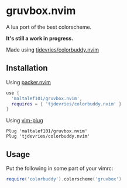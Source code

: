 # gruvbox.nvim
A lua port of the best colorscheme.

**It's still a work in progress.**

Made using [tjdevries/colorbuddy.nvim](https://github.com/tjdevries/colorbuddy.nvim)

## Installation

Using [packer.nvim](https://github.com/wbthomason/packer.nvim)

```lua
use {
  'maltalef101/gruvbox.nvim',
  requires = { 'tjdevries/colorbuddy.nvim' }
}
```

Using [vim-plug](https://github.com/junegunn/vim-plug)

```viml
Plug 'maltalef101/gruvbox.nvim'
Plug 'tjdevries/colorbuddy.nvim'
```

## Usage

Put the following in some part of your vimrc:

```lua
require('colorbuddy').colorscheme('gruvbox')
```
